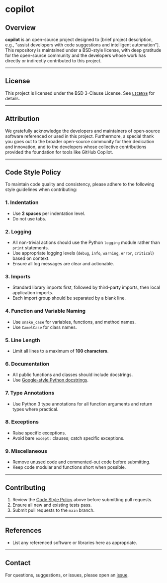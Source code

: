 # copilot

## Overview

**copilot** is an open-source project designed to [brief project description, e.g., "assist developers with code suggestions and intelligent automation"]. This repository is maintained under a BSD-style license, with deep gratitude for the open-source community and the developers whose work has directly or indirectly contributed to this project.

---

## License

This project is licensed under the BSD 3-Clause License. See [`LICENSE`](./LICENSE) for details.

---

## Attribution

We gratefully acknowledge the developers and maintainers of open-source software referenced or used in this project. Furthermore, a special thank you goes out to the broader open-source community for their dedication and innovation, and to the developers whose collective contributions provided the foundation for tools like GitHub Copilot.

---

## Code Style Policy

To maintain code quality and consistency, please adhere to the following style guidelines when contributing:

### 1. Indentation

- Use **2 spaces** per indentation level.
- Do not use tabs.

### 2. Logging

- All non-trivial actions should use the Python `logging` module rather than `print` statements.
- Use appropriate logging levels (`debug`, `info`, `warning`, `error`, `critical`) based on context.
- Ensure all log messages are clear and actionable.

### 3. Imports

- Standard library imports first, followed by third-party imports, then local application imports.
- Each import group should be separated by a blank line.

### 4. Function and Variable Naming

- Use `snake_case` for variables, functions, and method names.
- Use `CamelCase` for class names.

### 5. Line Length

- Limit all lines to a maximum of **100 characters**.

### 6. Documentation

- All public functions and classes should include docstrings.
- Use [Google-style Python docstrings](https://google.github.io/styleguide/pyguide.html#38-comments-and-docstrings).

### 7. Type Annotations

- Use Python 3 type annotations for all function arguments and return types where practical.

### 8. Exceptions

- Raise specific exceptions.
- Avoid bare `except:` clauses; catch specific exceptions.

### 9. Miscellaneous

- Remove unused code and commented-out code before submitting.
- Keep code modular and functions short when possible.

---

## Contributing

1. Review the [Code Style Policy](#code-style-policy) above before submitting pull requests.
2. Ensure all new and existing tests pass.
3. Submit pull requests to the `main` branch.

---

## References

- List any referenced software or libraries here as appropriate.

---

## Contact

For questions, suggestions, or issues, please open an [issue](https://github.com/litlfred/copilot/issues).